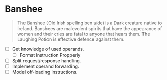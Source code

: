 # Banshee

> The Banshee (Old Irish spelling ben síde) is a Dark creature native to Ireland. Banshees are malevolent spirits that have the appearance of women and their cries are fatal to anyone that hears them. The Laughing Potion is effective defence against them.

- [ ] Get knowledge of used operands.
    - [ ] Format Instruction Propperly
- [ ] Split request/response handling.
- [ ] Implement operand forwarding.
- [ ] Model off-loading instructions.